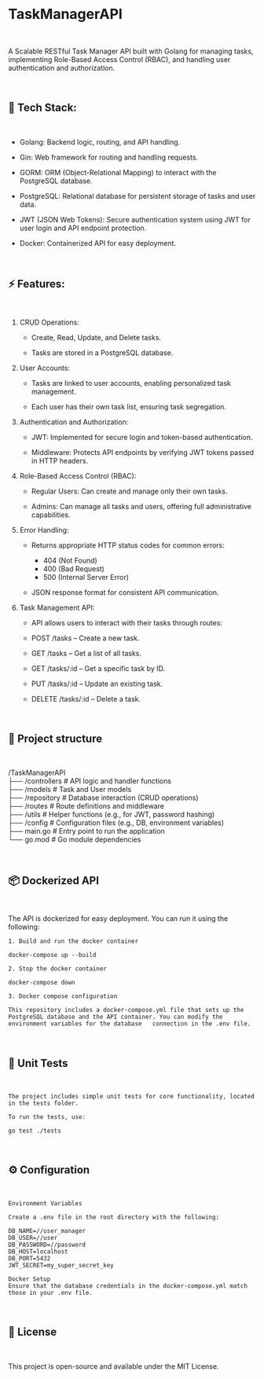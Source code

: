 <br/>

# TaskManagerAPI

<br/>

A Scalable RESTful Task Manager API built with Golang for managing tasks, implementing Role-Based Access Control (RBAC), and handling user authentication and authorization.

<br/>

## 🚀 Tech Stack:

<br/>

-   Golang: Backend logic, routing, and API handling.

-   Gin: Web framework for routing and handling requests.

-   GORM: ORM (Object-Relational Mapping) to interact with the PostgreSQL database.

-   PostgreSQL: Relational database for persistent storage of tasks and user data.

-   JWT (JSON Web Tokens): Secure authentication system using JWT for user login and API endpoint protection.

-   Docker: Containerized API for easy deployment.

<br/>

## ⚡ Features:

<br/>

1.  CRUD Operations:

    -   Create, Read, Update, and Delete tasks.

    -   Tasks are stored in a PostgreSQL database.

2.  User Accounts:

    -   Tasks are linked to user accounts, enabling personalized task management.

    -   Each user has their own task list, ensuring task segregation.

3.  Authentication and Authorization:

    -   JWT: Implemented for secure login and token-based authentication.

    -   Middleware: Protects API endpoints by verifying JWT tokens passed in HTTP headers.

4.  Role-Based Access Control (RBAC):

    -   Regular Users: Can create and manage only their own tasks.

    -   Admins: Can manage all tasks and users, offering full administrative capabilities.

5.  Error Handling:

    -   Returns appropriate HTTP status codes for common errors:

        -   404 (Not Found)
        -   400 (Bad Request)
        -   500 (Internal Server Error)

    -   JSON response format for consistent API communication.

6.  Task Management API:

    -   API allows users to interact with their tasks through routes:

    -   POST /tasks – Create a new task.

    -   GET /tasks – Get a list of all tasks.

    -   GET /tasks/:id – Get a specific task by ID.

    -   PUT /tasks/:id – Update an existing task.

    -   DELETE /tasks/:id – Delete a task.

<br/>

## 🔧 Project structure

<br/>

/TaskManagerAPI  
├── /controllers # API logic and handler functions  
├── /models # Task and User models  
├── /repository # Database interaction (CRUD operations)  
├── /routes # Route definitions and middleware  
├── /utils # Helper functions (e.g., for JWT, password hashing)  
├── /config # Configuration files (e.g., DB, environment variables)  
├── main.go # Entry point to run the application  
└── go.mod # Go module dependencies

<br/>

## 📦 Dockerized API

<br/>

The API is dockerized for easy deployment. You can run it using the following:

    1. Build and run the docker container

    docker-compose up --build

    2. Stop the docker container

    docker-compose down

    3. Docker compose configuration

    This repository includes a docker-compose.yml file that sets up the PostgreSQL database and the API container. You can modify the environment variables for the database   connection in the .env file.

<br/>

## 🧪 Unit Tests

<br/>

    The project includes simple unit tests for core functionality, located in the tests folder.

    To run the tests, use:

    go test ./tests

<br/>

## ⚙️ Configuration

<br/>

    Environment Variables

    Create a .env file in the root directory with the following:

    DB_NAME=//user_manager
    DB_USER=//user
    DB_PASSWORD=//password
    DB_HOST=localhost
    DB_PORT=5432
    JWT_SECRET=my_super_secret_key

    Docker Setup
    Ensure that the database credentials in the docker-compose.yml match those in your .env file.

<br/>

## 📜 License

<br/>

This project is open-source and available under the MIT License.

